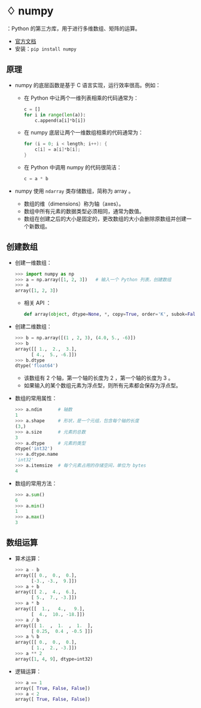 # ♢ numpy

：Python 的第三方库，用于进行多维数组、矩阵的运算。
- [官方文档](https://numpy.org/doc/stable/)
- 安装：`pip install numpy`

## 原理

- numpy 的底层函数是基于 C 语言实现，运行效率很高。例如：
  - 在 Python 中让两个一维列表相乘的代码通常为：
    ```py
    c = []
    for i in range(len(a)):
        c.append(a[i]*b[i])
    ```
  - 在 numpy 底层让两个一维数组相乘的代码通常为：
    ```c
    for (i = 0; i < length; i++): {
        c[i] = a[i]*b[i];
    }
    ```
  - 在 Python 中调用 numpy 的代码很简洁：
    ```py
    c = a * b
    ```

- numpy 使用 `ndarray` 类存储数组，简称为 array 。
  - 数组的维（dimensions）称为轴（axes）。
  - 数组中所有元素的数据类型必须相同，通常为数值。
  - 数组在创建之后的大小是固定的，更改数组的大小会删除原数组并创建一个新数组。

## 创建数组

- 创建一维数组：
  ```py
  >>> import numpy as np
  >>> a = np.array([1, 2, 3])   # 输入一个 Python 列表，创建数组
  >>> a
  array([1, 2, 3])
  ```
  - 相关 API ：
    ```py
    def array(object, dtype=None, *, copy=True, order='K', subok=False, ndmin=0)
    ```

- 创建二维数组：
  ```py
  >>> b = np.array([(1 , 2, 3), (4.0, 5., -6)]) 
  >>> b
  array([[ 1.,  2.,  3.],
        [ 4.,  5., -6.]])
  >>> b.dtype
  dtype('float64')
  ```
  - 该数组有 2 个轴，第一个轴的长度为 2 ，第一个轴的长度为 3 。
  - 如果输入的某个数组元素为浮点型，则所有元素都会保存为浮点型。

- 数组的常用属性：
  ```py
  >>> a.ndim      # 轴数
  1
  >>> a.shape     # 形状，是一个元组，包含每个轴的长度
  (3,)
  >>> a.size      # 元素的总数
  3
  >>> a.dtype     # 元素的类型
  dtype('int32')
  >>> a.dtype.name 
  'int32'
  >>> a.itemsize  # 每个元素占用的存储空间，单位为 bytes
  4
  ```

- 数组的常用方法：
  ```py
  >>> a.sum()
  6
  >>> a.min() 
  1
  >>> a.max()
  3
  ```

## 数组运算

- 算术运算：
  ```py
  >>> a - b
  array([[ 0.,  0.,  0.],
        [-3., -3.,  9.]])
  >>> a + b 
  array([[ 2.,  4.,  6.],
        [ 5.,  7., -3.]])
  >>> a * b 
  array([[  1.,   4.,   9.],
        [  4.,  10., -18.]])
  >>> a / b 
  array([[ 1.  ,  1.  ,  1.  ],
        [ 0.25,  0.4 , -0.5 ]])
  >>> a % b
  array([[ 0.,  0.,  0.],
        [ 1.,  2., -3.]])
  >>> a ** 2  
  array([1, 4, 9], dtype=int32)
  ```

- 逻辑运算：
  ```py
  >>> a == 1
  array([ True, False, False])
  >>> a < 2
  array([ True, False, False])
  ```
